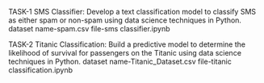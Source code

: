 TASK-1
SMS Classifier:
Develop a text classification model to classify SMS as either spam or non-spam using data science techniques in Python.
dataset name-spam.csv
file-sms classifier.ipynb

TASK-2
Titanic Classification:
Build a predictive model to determine the likelihood of survival for passengers on the Titanic using data science techniques in Python.
dataset name-Titanic_Dataset.csv
file-titanic classification.ipynb
